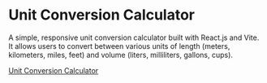 # Unit Conversion Calculator

A simple, responsive unit conversion calculator built with React.js and Vite. It allows users to convert between various units of length (meters, kilometers, miles, feet) and volume (liters, milliliters, gallons, cups).

[Unit Conversion Calculator](https://samanthacabrera.github.io/conversion-calculator/)
